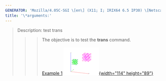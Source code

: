 ```yaml
---
GENERATOR: 'Mozilla/4.05C-SGI \[en\] (X11; I; IRIX64 6.5 IP30) \[Netscape\]'
title: '\*arguments:'
---
```


> Description: test trans
>
> > > The objective is to test the **trans** command.\
> > >  \
> > > [Example 1](description_trans.html)
> > > [![](image/trans2_tn.gif){width="114"
> > > height="89"}](description_trans.html)
